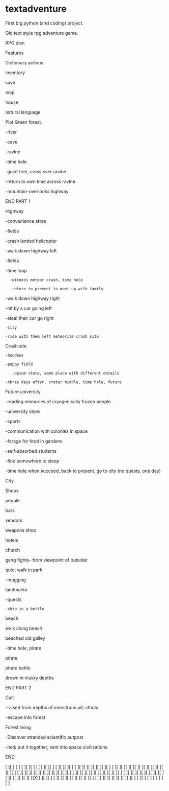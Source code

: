 # textadventure

First big python (and coding) project.

Old text style rpg adventure game.

RPG plan

Features

Dictionary actions

inventory

save

map

house

natural language


Plot
Green forest.

-river

-cave

-ravine

-time hole

  -giant tree, cross over ravine
	
  -return to own time across ravine

-mountain-overlooks highway

END PART 1

Highway

-convenience store

-fields

  -crash landed helicopter

-walk down highway left

  -fields
	 
   -time loop
		
      -witness meteor crash, time hole
		
      -return to present to meet up with family

-walk down highway right

  -hit by a car going left

  -steal their car go right
	
    -city
		
    -ride with them left meteorite crash site
 
 Crash site

    -hoodoos

    -poppy field
		
       -opium state, same place with different details
	  
    -three days after, crater middle, time hole, future

Future university

-reading memories of cryogenically frozen people

-university store

-sports

-communication with colonies in space

-forage for food in gardens

-self-absorbed students

-find somewhere to sleep
  
  -time hole when succeed, back to present, go to city (no quests, one day)

City

Shops

people

bars

vendors

weapons shop

hotels

church

gang fights- from viewpoint of outsider

quiet walk in park

  -mugging

landmarks

  -quests
	
    -ship in a bottle

beach

walk along beach

beached old galley

  -time hole, pirate

pirate

pirate battle

drown in mukry depths

END PART 2

Cult

-raised from depths of monstrous pit; cthulu

-escape into forest

Forest living

-Discover stranded scientific outpost

-help put it together, sent into space civilizations

END


[  ][  ]    [  ]    [  ][  ][  ]
[  ][  ][  ][  ]    [  ][  ][  ][  ]
[  ][  ][  ][  ][  ][  ][  ][  ]
    [  ][  ][  ][  ][  ][  ][  ][  ][  ][  ][  ][  ][  ][  ]
[  ][  ][  ][  ][  ][  ][  ][  ][  ][  ][  ][  ]
    [  ][  ][  ][  ][  ][  ][  ][  ][  ][  ][  ]
[  ][  ][  ][  ][  ][  ][  ][  ][  ]
[  ][  ][  ][  ][  ][  ][X][  ][  ][  ]
[  ][  ][  ][  ][  ][  ][  ][  ][  ]
[  ][  ][  ][  ][  ][  ][  ][  ][  ]
    [  ][  ]    [  ]    [  ]
        [  ]    [  ]











